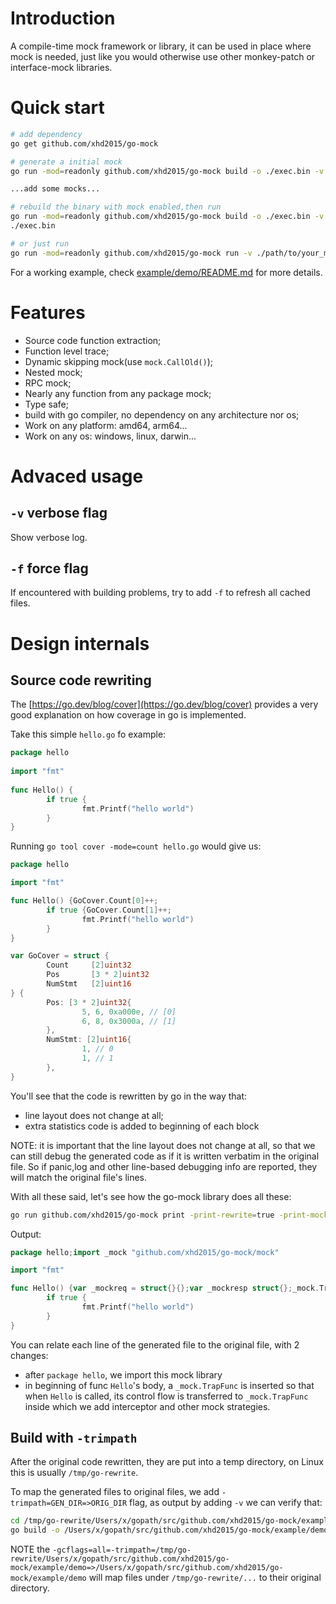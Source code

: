 # Introduction
A compile-time mock framework or library, it can be used in place where mock is needed, just like you would otherwise use other monkey-patch or interface-mock libraries.

# Quick start
```bash
# add dependency
go get github.com/xhd2015/go-mock

# generate a initial mock
go run -mod=readonly github.com/xhd2015/go-mock build -o ./exec.bin -v ./path/to/your_main_package

...add some mocks...

# rebuild the binary with mock enabled,then run
go run -mod=readonly github.com/xhd2015/go-mock build -o ./exec.bin -v ./path/to/your_main_package
./exec.bin

# or just run
go run -mod=readonly github.com/xhd2015/go-mock run -v ./path/to/your_main_package
```

For a working example, check [example/demo/README.md](./example/demo/README.md) for more details.

# Features
- Source code function extraction;
- Function level trace;
- Dynamic skipping mock(use `mock.CallOld()`);
- Nested mock;
- RPC mock;
- Nearly any function from any package mock;
- Type safe;
- build with go compiler, no dependency on any architecture nor os;
- Work on any platform: amd64, arm64...
- Work on any os: windows, linux, darwin...

# Advaced usage
## `-v` verbose flag
Show verbose log.

## `-f` force flag
If encountered with building problems, try to add `-f` to refresh all cached files.

# Design internals
## Source code rewriting
The [https://go.dev/blog/cover](https://go.dev/blog/cover) provides a very good explanation on how coverage in go is implemented.

Take this simple `hello.go` fo example:
```go
package hello
 
import "fmt"
 
func Hello() {
        if true {
                fmt.Printf("hello world")
        }
}
```

Running `go tool cover -mode=count hello.go` would give us:
```go
package hello

import "fmt"

func Hello() {GoCover.Count[0]++;
        if true {GoCover.Count[1]++;
                fmt.Printf("hello world")
        }
}

var GoCover = struct {
        Count     [2]uint32
        Pos       [3 * 2]uint32
        NumStmt   [2]uint16
} {
        Pos: [3 * 2]uint32{
                5, 6, 0xa000e, // [0]
                6, 8, 0x3000a, // [1]
        },
        NumStmt: [2]uint16{
                1, // 0
                1, // 1
        },
}
```

You'll see that the code is rewritten by go in the way that:
- line layout does not change at all;
- extra statistics code is added to beginning of each block

NOTE: it is important that the line layout does not change at all, so that we can still debug the generated code as if it is written verbatim in the original file. So if panic,log and other line-based debugging info are reported, they will match the original file's lines.

With all these said, let's see how the go-mock library does all these:
```bash
go run github.com/xhd2015/go-mock print -print-rewrite=true -print-mock=false ./hello.go 
```

Output:
```go
package hello;import _mock "github.com/xhd2015/go-mock/mock"

import "fmt"

func Hello() {var _mockreq = struct{}{};var _mockresp struct{};_mock.TrapFunc(nil,&_mock.StubInfo{PkgName:"github.com/xhd2015/go-mock/tmp",Owner:"",OwnerPtr:false,Name:"Hello"}, nil, &_mockreq, &_mockresp,_mockHello,false,false,false);}; func _mockHello(){
        if true {
                fmt.Printf("hello world")
        }
}
```

You can relate each line of the generated file to the original file, with 2 changes:
- after `package hello`, we import this mock library
- in beginning of func `Hello`'s body, a `_mock.TrapFunc` is inserted so that when `Hello` is called, its control flow is transferred to `_mock.TrapFunc` inside which we add interceptor and other mock strategies.

## Build with `-trimpath`
After the original code rewritten, they are put into a temp directory, on Linux this is usually `/tmp/go-rewrite`.

To map the generated files to original files, we add `-trimpath=GEN_DIR=>ORIG_DIR` flag, as output by adding `-v` we can verify that:
```bash
cd /tmp/go-rewrite/Users/x/gopath/src/github.com/xhd2015/go-mock/example/demo
go build -o /Users/x/gopath/src/github.com/xhd2015/go-mock/example/demo/exec.bin '-gcflags=all=-trimpath=/tmp/go-rewrite/Users/x/gopath/src/github.com/xhd2015/go-mock/example/demo=>/Users/x/gopath/src/github.com/xhd2015/go-mock/example/demo' ./
```

NOTE the `-gcflags=all=-trimpath=/tmp/go-rewrite/Users/x/gopath/src/github.com/xhd2015/go-mock/example/demo=>/Users/x/gopath/src/github.com/xhd2015/go-mock/example/demo` will map files under `/tmp/go-rewrite/...` to their original directory.